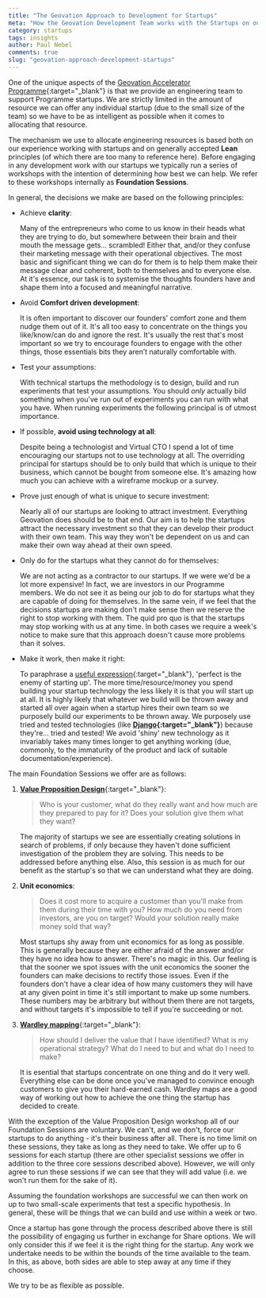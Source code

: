 ```yaml
---
title: "The Geovation Approach to Development for Startups"
meta: "How the Geovation Development Team works with the Startups on our Accelerator Programme"
category: startups
tags: insights
author: Paul Nebel
comments: true
slug: "geovation-approach-development-startups"
---
```


One of the unique aspects of the [Geovation Accelerator Programme](https://geovation.uk/accelerator/){:target="_blank"} is that we provide an engineering team to support Programme startups.  We are strictly limited in the amount of resource we can offer any individual startup (due to the small size of the team) so we have to be as intelligent as possible when it comes to allocating that resource.

The mechanism we use to allocate engineering resources is based both on our experience working with startups and on generally accepted **Lean** principles (of which there are too many to reference here).  Before engaging in any development work with our startups we typically run a series of workshops with the intention of determining how best we can help.  We refer to these workshops internally as **Foundation Sessions**.

In general, the decisions we make are based on the following principles:

* Achieve **clarity**:

   Many of the entrepreneurs who come to us know in their heads what they are trying to do, but somewhere between their brain and their mouth the message gets... scrambled!  Either that, and/or they confuse their marketing message with their operational objectives.  The most basic and significant thing we can do for them is to help them make their message clear and coherent, both to themselves and to everyone else.  At it's essence, our task is to systemise the thoughts founders have and shape them into a focused and meaningful narrative.

* Avoid **Comfort driven development**:

   It is often important to discover our founders' comfort zone and them nudge them out of it.  It's all too easy to concentrate on the things you like/know/can do and ignore the rest.  It's usually the rest that's most important so we try to encourage founders to engage with the other things, those essentials bits they aren’t naturally comfortable with.
   
* Test your assumptions:

   With technical startups the methodology is to design, build and run experiments that test your assumptions. You should *only* actually bild something when you’ve run out of experiments you can run with what you have.  When running experiments the following principal is of utmost importance.

* If possible, **avoid using technology at all**:

   Despite being a technologist and Virtual CTO I spend a lot of time encouraging our startups not to use technology at all.  The overriding principal for startups should be to only build that which is unique to their business, which cannot be bought from someone else.  It's amazing how much you can achieve with a wireframe mockup or a survey.
   
* Prove just enough of what is unique to secure investment:

   Nearly all of our startups are looking to attract investment.  Everything Geovation does should be to that end.  Our aim is to help the startups attract the necessary investment so that they can develop their product with their own team.  This way they won't be dependent on us and can make their own way ahead at their own speed.
   
* Only do for the startups what they cannot do for themselves:

   We are not acting as a contractor to our startups.  If we were we'd be a lot more expensive!  In fact, we are investors in our Programme members.  We do not see it as being our job to do for startups what they are capable of doing for themselves.  In the same vein, if we feel that the decisions startups are making don't make sense then we reserve the right to stop working with them.  The quid pro quo is that the startups may stop working with us at any time.  In both cases we require a week's notice to make sure that this approach doesn't cause more problems than it solves.
   
* Make it work, then make it right:

   To paraphrase a [useful expression](https://en.wikipedia.org/wiki/Perfect_is_the_enemy_of_good){:target="_blank"}, 'perfect is the enemy of starting up'.  The more time/resource/money you spend building your startup technology the less likely it is that you will start up at all.  It is highly likely that whatever we build will be thrown away and started all over again when a startup hires their own team so we purposely build our experiments to be thrown away.  We purposely use tried and tested technologies (like **[Django](){:target="_blank"}**) because they're... tried and tested!  We avoid 'shiny' new technology as it invariably takes many times longer to get anything working (due, commonly, to the immaturity of the product and lack of suitable documentation/experience).

The main Foundation Sessions we offer are as follows:

  1. [**Value Proposition Design**](https://www.strategyzer.com/canvas/value-proposition-canvas){:target="_blank"}:

     > Who is your customer, what do they really want and how much are they prepared to pay for it? Does your solution give them what they want?
     
     The majority of startups we see are essentially creating solutions in search of problems, if only because they haven't done sufficient investigation of the problem they are solving.  This needs to be addressed before anything else.  Also, this session is as much for our benefit as the startup's so that we can understand what they are doing.
        
  2. **Unit economics**:

     > Does it cost more to acquire a customer than you'll make from them during their time with you? How much do you need from investors, are you on target? Would your solution really make money sold that way?
     
     Most startups shy away from unit economics for as long as possible.  This is generally because they are either afraid of the answer and/or they have no idea how to answer.  There's no magic in this.  Our feeling is that the sooner we spot issues with the unit economics the sooner the founders can make decisions to rectify those issues.  Even if the founders don't have a clear idea of how many customers they will have at any given point in time it's still important to make up some numbers.  These numbers may be arbitrary but without them there are not targets, and without targets it's impossible to tell if you're succeeding or not.
     
  3. [**Wardley mapping**](https://medium.com/wardleymaps){:target="_blank"}:

     > How should I deliver the value that I have identified? What is my operational strategy? What do I need to but and what do I need to make?
     
     It is esential that startups concentrate on one thing and do it very well.  Everything else can be done once you've managed to convince enough customers to give you their hard-earned cash.  Wardley maps are a good way of working out how to achieve the one thing the startup has decided to create.

With the exception of the Value Proposition Design workshop all of our Foundation Sessions are voluntary.  We can't, and we don't, force our startups to do anything - it's their business after all.  There is no time limit on these sessions, they take as long as they need to take.  We offer up to 6 sessions for each startup (there are other specialist sessions we offer in addition to the three core sessions described above).  However, we will only agree to run these sessions if we can see that they will add value (i.e. we won't run them for the sake of it).

Assuming the foundation workshops are successful we can then work on up to two small-scale experiments that test a specific hypothesis.  In general, these will be things that we can build and use within a week or two.

Once a startup has gone through the process described above there is still the possibility of engaging us further in exchange for Share options.  We will only consider this if we feel it is the right thing for the startup.  Any work we undertake needs to be within the bounds of the time available to the team.  In this, as above, both sides are able to step away at any time if they choose.

We try to be as flexible as possible.


